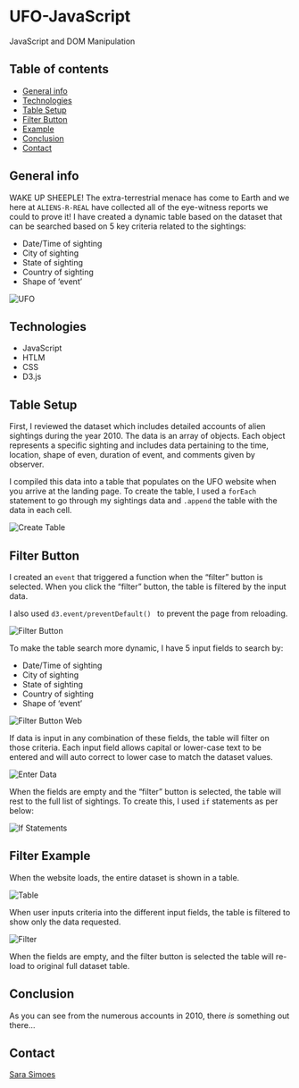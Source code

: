 # UFO-JavaScript
JavaScript and DOM Manipulation

## Table of contents
* [General info](#general-info)
* [Technologies](#technologies)
* [Table Setup](#table-setup)
* [Filter Button](#filter-button)
* [Example](#example)
* [Conclusion](#conclusion)
* [Contact](#contact)

## General info

WAKE UP SHEEPLE! The extra-terrestrial menace has come to Earth and we here at `ALIENS-R-REAL` have collected all of the eye-witness reports we could to prove it! I have created a dynamic table based on the dataset that can be searched based on 5 key criteria related to the sightings:

* Date/Time of sighting
* City of sighting
* State of sighting
* Country of sighting
* Shape of ‘event’ 

![UFO](Images/sheeple1.png)

## Technologies

* JavaScript
* HTLM
* CSS
* D3.js

## Table Setup
First, I reviewed the dataset which includes detailed accounts of alien sightings during the year 2010. The data is an array of objects. Each object represents a specific sighting and includes data pertaining to the time, location, shape of even, duration of event, and comments given by observer. 

I compiled this data into a table that populates on the UFO website when you arrive at the landing page. To create the table, I used a `forEach` statement to go through my sightings data and `.append` the table with the data in each cell. 

![Create Table](Images/create_table_code.PNG)

## Filter Button
I created an `event` that triggered a function when the “filter” button is selected. When you click the “filter” button, the table is filtered by the input data. 

I also used `d3.event/preventDefault() ` to prevent the page from reloading. 

![Filter Button](Images/button_code.PNG)


To make the table search more dynamic, I have 5 input fields to search by:
* Date/Time of sighting
* City of sighting
* State of sighting
* Country of sighting
* Shape of ‘event’ 

![Filter Button Web](Images/filter_button_web.PNG)

If data is input in any combination of these fields, the table will filter on those criteria. Each input field allows capital or lower-case text to be entered and will auto correct to lower case to match the dataset values.

![Enter Data](Images/enter_data.PNG)

When the fields are empty and the “filter” button is selected, the table will rest to the full list of sightings. To create this, I used `if` statements as per below:

![If Statements](Images/if_code.PNG)

## Filter Example

When the website loads, the entire dataset is shown in a table. 

![Table](Images/all_table.PNG)

When user inputs criteria into the different input fields, the table is filtered to show only the data requested. 

![Filter](Images/filter_example.PNG)

When the fields are empty, and the filter button is selected the table will re-load to original full dataset table. 

## Conclusion 

As you can see from the numerous accounts in 2010, there *is* something out there… 

## Contact

[Sara Simoes](https://github.com/Ssimoes48)
